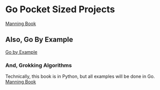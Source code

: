 # Go Pocket Sized Projects
[Manning Book](https://www.manning.com/books/learn-go-with-pocket-sized-projects)

## Also, Go By Example
[Go by Example](https://gobyexample.com/)

### And, Grokking Algorithms
Technically, this book is in Python, but all examples will be done in Go. [Manning Book](https://www.manning.com/books/grokking-algorithms)
